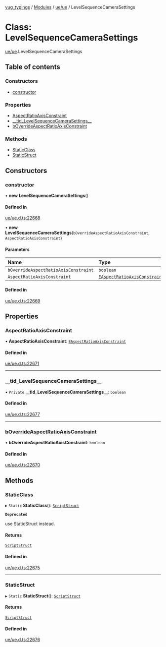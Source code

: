 [yug_typings](../README.md) / [Modules](../modules.md) / [ue/ue](../modules/ue_ue.md) / LevelSequenceCameraSettings

# Class: LevelSequenceCameraSettings

[ue/ue](../modules/ue_ue.md).LevelSequenceCameraSettings

## Table of contents

### Constructors

- [constructor](ue_ue.LevelSequenceCameraSettings.md#constructor)

### Properties

- [AspectRatioAxisConstraint](ue_ue.LevelSequenceCameraSettings.md#aspectratioaxisconstraint)
- [\_\_tid\_LevelSequenceCameraSettings\_\_](ue_ue.LevelSequenceCameraSettings.md#__tid_levelsequencecamerasettings__)
- [bOverrideAspectRatioAxisConstraint](ue_ue.LevelSequenceCameraSettings.md#boverrideaspectratioaxisconstraint)

### Methods

- [StaticClass](ue_ue.LevelSequenceCameraSettings.md#staticclass)
- [StaticStruct](ue_ue.LevelSequenceCameraSettings.md#staticstruct)

## Constructors

### constructor

• **new LevelSequenceCameraSettings**()

#### Defined in

[ue/ue.d.ts:22668](https://github.com/YugMetaverse/yug_typings/blob/25cad34/ue/ue.d.ts#L22668)

• **new LevelSequenceCameraSettings**(`bOverrideAspectRatioAxisConstraint`, `AspectRatioAxisConstraint`)

#### Parameters

| Name | Type |
| :------ | :------ |
| `bOverrideAspectRatioAxisConstraint` | `boolean` |
| `AspectRatioAxisConstraint` | [`EAspectRatioAxisConstraint`](../enums/ue_ue.EAspectRatioAxisConstraint.md) |

#### Defined in

[ue/ue.d.ts:22669](https://github.com/YugMetaverse/yug_typings/blob/25cad34/ue/ue.d.ts#L22669)

## Properties

### AspectRatioAxisConstraint

• **AspectRatioAxisConstraint**: [`EAspectRatioAxisConstraint`](../enums/ue_ue.EAspectRatioAxisConstraint.md)

#### Defined in

[ue/ue.d.ts:22671](https://github.com/YugMetaverse/yug_typings/blob/25cad34/ue/ue.d.ts#L22671)

___

### \_\_tid\_LevelSequenceCameraSettings\_\_

• `Private` **\_\_tid\_LevelSequenceCameraSettings\_\_**: `boolean`

#### Defined in

[ue/ue.d.ts:22677](https://github.com/YugMetaverse/yug_typings/blob/25cad34/ue/ue.d.ts#L22677)

___

### bOverrideAspectRatioAxisConstraint

• **bOverrideAspectRatioAxisConstraint**: `boolean`

#### Defined in

[ue/ue.d.ts:22670](https://github.com/YugMetaverse/yug_typings/blob/25cad34/ue/ue.d.ts#L22670)

## Methods

### StaticClass

▸ `Static` **StaticClass**(): [`ScriptStruct`](ue_ue.ScriptStruct.md)

**`Deprecated`**

use StaticStruct instead.

#### Returns

[`ScriptStruct`](ue_ue.ScriptStruct.md)

#### Defined in

[ue/ue.d.ts:22675](https://github.com/YugMetaverse/yug_typings/blob/25cad34/ue/ue.d.ts#L22675)

___

### StaticStruct

▸ `Static` **StaticStruct**(): [`ScriptStruct`](ue_ue.ScriptStruct.md)

#### Returns

[`ScriptStruct`](ue_ue.ScriptStruct.md)

#### Defined in

[ue/ue.d.ts:22676](https://github.com/YugMetaverse/yug_typings/blob/25cad34/ue/ue.d.ts#L22676)
